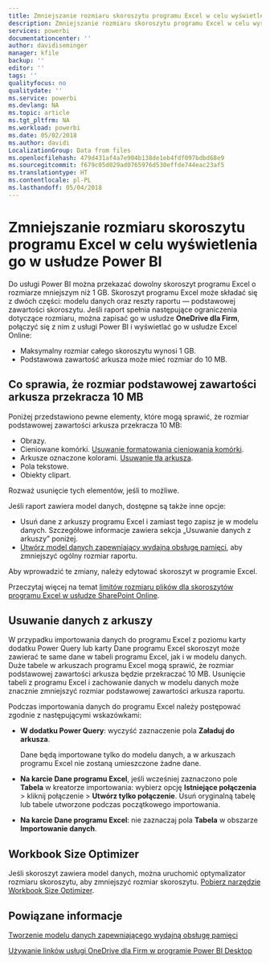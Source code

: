 ```yaml
---
title: Zmniejszanie rozmiaru skoroszytu programu Excel w celu wyświetlenia go w usłudze Power BI
description: Zmniejszanie rozmiaru skoroszytu programu Excel w celu wyświetlenia go w usłudze Power BI
services: powerbi
documentationcenter: ''
author: davidiseminger
manager: kfile
backup: ''
editor: ''
tags: ''
qualityfocus: no
qualitydate: ''
ms.service: powerbi
ms.devlang: NA
ms.topic: article
ms.tgt_pltfrm: NA
ms.workload: powerbi
ms.date: 05/02/2018
ms.author: davidi
LocalizationGroup: Data from files
ms.openlocfilehash: 479d431af4a7e904b138de1eb4fdf097bdbd68e9
ms.sourcegitcommit: f679c05d029ad0765976d530effde744eac23af5
ms.translationtype: HT
ms.contentlocale: pl-PL
ms.lasthandoff: 05/04/2018
---
```

# <a name="reduce-the-size-of-an-excel-workbook-to-view-it-in-power-bi"></a>Zmniejszanie rozmiaru skoroszytu programu Excel w celu wyświetlenia go w usłudze Power BI
Do usługi Power BI można przekazać dowolny skoroszyt programu Excel o rozmiarze mniejszym niż 1 GB. Skoroszyt programu Excel może składać się z dwóch części: modelu danych oraz reszty raportu — podstawowej zawartości skoroszytu. Jeśli raport spełnia następujące ograniczenia dotyczące rozmiaru, można zapisać go w usłudze **OneDrive dla Firm**, połączyć się z nim z usługi Power BI i wyświetlać go w usłudze Excel Online:

* Maksymalny rozmiar całego skoroszytu wynosi 1 GB.
* Podstawowa zawartość arkusza może mieć rozmiar do 10 MB.

## <a name="what-makes-core-worksheet-contents-larger-than-10-mb"></a>Co sprawia, że rozmiar podstawowej zawartości arkusza przekracza 10 MB
Poniżej przedstawiono pewne elementy, które mogą sprawić, że rozmiar podstawowej zawartości arkusza przekracza 10 MB:

* Obrazy.
* Cieniowane komórki. [Usuwanie formatowania cieniowania komórki](https://support.office.com/article/Add-or-change-the-background-color-of-cells-ac10f131-b847-428f-b656-d65375fb815e).
* Arkusze oznaczone kolorami. [Usuwanie tła arkusza](https://support.office.com/en-US/article/add-or-remove-a-sheet-background-3577a762-8450-4556-96a2-cc265abc00a8).
* Pola tekstowe.
* Obiekty clipart.

Rozważ usunięcie tych elementów, jeśli to możliwe. 

Jeśli raport zawiera model danych, dostępne są także inne opcje: 

* Usuń dane z arkuszy programu Excel i zamiast tego zapisz je w modelu danych. Szczegółowe informacje zawiera sekcja „Usuwanie danych z arkuszy” poniżej. 
* [Utwórz model danych zapewniający wydajną obsługę pamięci](https://support.office.com/article/Create-a-memory-efficient-Data-Model-using-Excel-2013-and-the-Power-Pivot-add-in-951c73a9-21c4-46ab-9f5e-14a2833b6a70), aby zmniejszyć ogólny rozmiar raportu.

Aby wprowadzić te zmiany, należy edytować skoroszyt w programie Excel.

Przeczytaj więcej na temat [limitów rozmiaru plików dla skoroszytów programu Excel w usłudze SharePoint Online](https://support.office.com/article/File-size-limits-for-workbooks-in-SharePoint-Online-9e5bc6f8-018f-415a-b890-5452687b325e).

## <a name="remove-data-from-worksheets"></a>Usuwanie danych z arkuszy
W przypadku importowania danych do programu Excel z poziomu karty dodatku Power Query lub karty Dane programu Excel skoroszyt może zawierać te same dane w tabeli programu Excel, jak i w modelu danych. Duże tabele w arkuszach programu Excel mogą sprawić, że rozmiar podstawowej zawartości arkusza będzie przekraczać 10 MB. Usunięcie tabeli z programu Excel i zachowanie danych w modelu danych może znacznie zmniejszyć rozmiar podstawowej zawartości arkusza raportu. 

Podczas importowania danych do programu Excel należy postępować zgodnie z następującymi wskazówkami:

* **W dodatku Power Query**: wyczyść zaznaczenie pola **Załaduj do arkusza**.
  
  Dane będą importowane tylko do modelu danych, a w arkuszach programu Excel nie zostaną umieszczone żadne dane.
* **Na karcie Dane programu Excel**, jeśli wcześniej zaznaczono pole **Tabela** w kreatorze importowania: wybierz opcję **Istniejące połączenia** \> kliknij połączenie \> **Utwórz tylko połączenie**. Usuń oryginalną tabelę lub tabele utworzone podczas początkowego importowania.
* **Na karcie Dane programu Excel**: nie zaznaczaj pola **Tabela** w obszarze **Importowanie danych**.

## <a name="workbook-size-optimizer"></a>Workbook Size Optimizer
Jeśli skoroszyt zawiera model danych, można uruchomić optymalizator rozmiaru skoroszytu, aby zmniejszyć rozmiar skoroszytu. [Pobierz narzędzie Workbook Size Optimizer](https://www.microsoft.com/en-us/download/details.aspx?id=38793).

## <a name="related-info"></a>Powiązane informacje
[Tworzenie modelu danych zapewniającego wydajną obsługę pamięci](https://support.office.com/article/Create-a-memory-efficient-Data-Model-using-Excel-2013-and-the-Power-Pivot-add-in-951c73a9-21c4-46ab-9f5e-14a2833b6a70)

[Używanie linków usługi OneDrive dla Firm w programie Power BI Desktop](desktop-use-onedrive-business-links.md)

